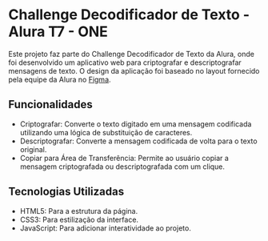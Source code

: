 # Challenge Decodificador de Texto - Alura T7 - ONE

Este projeto faz parte do Challenge Decodificador de Texto da Alura, onde foi desenvolvido um aplicativo web para criptografar e descriptografar mensagens de texto. O design da aplicação foi baseado no layout fornecido pela equipe da Alura no [Figma](https://www.figma.com/design/tvFEYhVfZTjdJ5P24RGV21/Alura-Challenge---Desafio-1---L%C3%B3gica?node-id=2-72&t=VEY2Fk5N2LHtjvU2-0).

## Funcionalidades
- Criptografar: Converte o texto digitado em uma mensagem codificada utilizando uma lógica de substituição de caracteres.
- Descriptografar: Converte a mensagem codificada de volta para o texto original.
- Copiar para Área de Transferência: Permite ao usuário copiar a mensagem criptografada ou descriptografada com um clique.

## Tecnologias Utilizadas
- HTML5: Para a estrutura da página.
- CSS3: Para estilização da interface.
- JavaScript: Para adicionar interatividade ao projeto.
